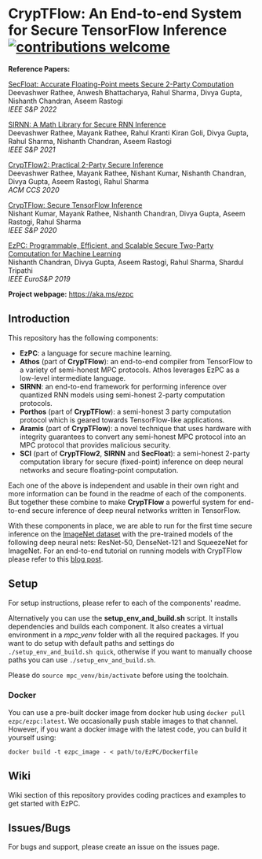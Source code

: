 # CrypTFlow: An End-to-end System for Secure TensorFlow Inference [![contributions welcome](https://img.shields.io/badge/contributions-welcome-brightgreen.svg?style=flat)](https://github.com/mpc-msri/EzPC/issues)

**Reference Papers:**  

[SecFloat: Accurate Floating-Point meets Secure 2-Party Computation](https://eprint.iacr.org/2022/)  
Deevashwer Rathee, Anwesh Bhattacharya, Rahul Sharma, Divya Gupta, Nishanth Chandran, Aseem Rastogi  
*IEEE S&P 2022*

[SIRNN: A Math Library for Secure RNN Inference](https://eprint.iacr.org/2021/459)  
Deevashwer Rathee, Mayank Rathee, Rahul Kranti Kiran Goli, Divya Gupta, Rahul Sharma, Nishanth Chandran, Aseem Rastogi  
*IEEE S&P 2021*

[CrypTFlow2: Practical 2-Party Secure Inference](https://eprint.iacr.org/2020/1002)  
Deevashwer Rathee, Mayank Rathee, Nishant Kumar, Nishanth Chandran, Divya Gupta, Aseem Rastogi, Rahul Sharma  
*ACM CCS 2020*

[CrypTFlow: Secure TensorFlow Inference](https://eprint.iacr.org/2019/1049)  
Nishant Kumar, Mayank Rathee, Nishanth Chandran, Divya Gupta, Aseem Rastogi, Rahul Sharma  
*IEEE S&P 2020*

[EzPC: Programmable, Efficient, and Scalable Secure Two-Party Computation for Machine Learning](https://eprint.iacr.org/2017/1109.pdf)  
Nishanth Chandran, Divya Gupta, Aseem Rastogi, Rahul Sharma, Shardul Tripathi  
*IEEE EuroS&P 2019*

**Project webpage:** <https://aka.ms/ezpc>

## Introduction
This repository has the following components:  

- **EzPC**: a language for secure machine learning.
- **Athos** (part of **CrypTFlow**): an end-to-end compiler from TensorFlow to a variety of semi-honest MPC protocols. Athos leverages EzPC as a low-level intermediate language.
- **SIRNN**: an end-to-end framework for performing inference over quantized RNN models using semi-honest 2-party computation protocols.
- **Porthos** (part of **CrypTFlow**): a semi-honest 3 party computation protocol which is geared towards TensorFlow-like applications.
- **Aramis** (part of **CrypTFlow**): a novel technique that uses hardware with integrity guarantees to convert any semi-honest MPC protocol into an MPC protocol that provides malicious security.
- **SCI** (part of **CrypTFlow2**, **SIRNN** and **SecFloat**): a semi-honest 2-party computation library for secure (fixed-point) inference on deep neural networks and secure floating-point computation.

Each one of the above is independent and usable in their own right and more information can be found in the readme of each of the components. But together these combine to make **CrypTFlow** a powerful system for end-to-end secure inference of deep neural networks written in TensorFlow.

With these components in place, we are able to run for the first time secure inference on the [ImageNet dataset]([http://www.image-net.org) with the pre-trained models of the following deep neural nets: ResNet-50, DenseNet-121 and SqueezeNet for ImageNet. For an end-to-end tutorial on running models with CrypTFlow please refer to this [blog post](https://pratik-bhatu.medium.com/privacy-preserving-machine-learning-for-healthcare-using-cryptflow-cc6c379fbab7).

## Setup
For setup instructions, please refer to each of the components' readme.

Alternatively you can use the **setup_env_and_build.sh** script. It installs dependencies and builds each component. It also creates a virtual environment in a *mpc_venv* folder with all the required packages. If you want to do setup with default paths and settings do ``./setup_env_and_build.sh quick``, otherwise if you want to manually choose paths you can use ``./setup_env_and_build.sh``.

Please do ``source mpc_venv/bin/activate`` before using the toolchain.

### Docker
You can use a pre-built docker image from docker hub using ``docker pull ezpc/ezpc:latest``. We occasionally push stable images to that channel. However, if you want a docker image with the latest code, you can build it yourself using:

```docker build -t ezpc_image - < path/to/EzPC/Dockerfile```

## Wiki
Wiki section of this repository provides coding practices and examples to get started with EzPC.

## Issues/Bugs
For bugs and support, please create an issue on the issues page.


